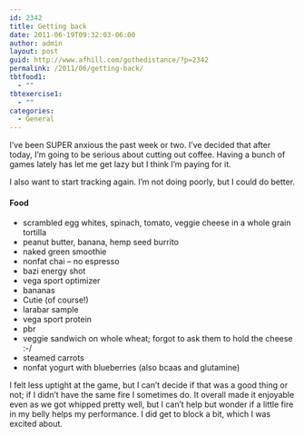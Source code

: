 ```yaml
---
id: 2342
title: Getting back
date: 2011-06-19T09:32:03-06:00
author: admin
layout: post
guid: http://www.afhill.com/gothedistance/?p=2342
permalink: /2011/06/getting-back/
tbtfood1:
  - ""
tbtexercise1:
  - ""
categories:
  - General
---
```

I&#8217;ve been SUPER anxious the past week or two. I&#8217;ve decided that after today, I&#8217;m going to be serious about cutting out coffee. Having a bunch of games lately has let me get lazy but I think I&#8217;m paying for it. 

I also want to start tracking again. I&#8217;m not doing poorly, but I could do better. 

#### Food

  * scrambled egg whites, spinach, tomato, veggie cheese in a whole grain tortilla
  * peanut butter, banana, hemp seed burrito
  * naked green smoothie
  * nonfat chai &#8211; no espresso
  * bazi energy shot
  * vega sport optimizer
  * bananas
  * Cutie (of course!)
  * larabar sample
  * vega sport protein
  * pbr
  * veggie sandwich on whole wheat; forgot to ask them to hold the cheese :-/ 
  * steamed carrots
  * nonfat yogurt with blueberries (also bcaas and glutamine)

I felt less uptight at the game, but I can&#8217;t decide if that was a good thing or not; if I didn&#8217;t have the same fire I sometimes do. It overall made it enjoyable even as we got whipped pretty well, but I can&#8217;t help but wonder if a little fire in my belly helps my performance. I did get to block a bit, which I was excited about.